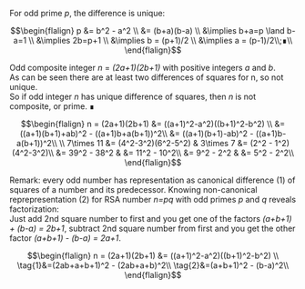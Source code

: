 For odd prime _p_, the difference is unique:

$$\begin{flalign}
p &= b^2 - a^2 \\
  &= (b+a)(b-a) \\
  &\implies b+a=p \land b-a=1 \\
  &\implies 2b=p+1 \\
  &\implies b = (p+1)/2 \\
  &\implies a = (p-1)/2\\;∎\\
\end{flalign}$$

Odd composite integer _n_ = _(2a+1)(2b+1)_ with positive integers _a_ and _b_.  
As can be seen there are at least two differences of squares for n, so not unique.  
So if odd integer _n_ has unique difference of squares, then _n_ is not composite, or prime. ∎

$$\begin{flalign}
n = (2a+1)(2b+1) &= ((a+1)^2-a^2)((b+1)^2-b^2) \\
&= ((a+1)(b+1)+ab)^2 - ((a+1)b+a(b+1))^2\\
&= ((a+1)(b+1)-ab)^2 - ((a+1)b-a(b+1))^2\\
\\
7\times 11 &= (4^2-3^2)(6^2-5^2) & 3\times 7 &= (2^2 - 1^2)(4^2-3^2)\\
          &= 39^2 - 38^2 &         &= 11^2 - 10^2\\
          &= 9^2 - 2^2 &           &= 5^2 - 2^2\\
\end{flalign}$$


Remark: every odd number has representation as canonical difference (1) of squares of a number and its predecessor. Knowing non-canonical reprepresentation (2) for RSA number _n=pq_ with odd primes _p_ and _q_ reveals factorization:  
Just add 2nd square number to first and you get one of the factors _(a+b+1) + (b-a) = 2b+1_, subtract 2nd square number from first and you get the other factor _(a+b+1) - (b-a) = 2a+1_.

$$\begin{flalign}
n = (2a+1)(2b+1) &= ((a+1)^2-a^2)((b+1)^2-b^2) \\
\tag{1}&=(2ab+a+b+1)^2 - (2ab+a+b)^2\\
\tag{2}&=(a+b+1)^2 - (b-a)^2\\
\end{flalign}$$
